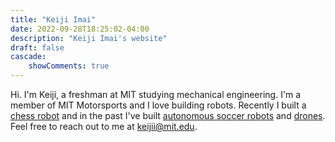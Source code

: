 ```yaml
---
title: "Keiji Imai"
date: 2022-09-28T18:25:02-04:00
description: "Keiji Imai's website"
draft: false
cascade:
    showComments: true
---
```


Hi. I'm Keiji, a freshman at MIT studying mechanical engineering. I'm a member of MIT Motorsports and I love building robots. Recently I built a [chess robot](kogappa.com/projects/mags) and in the past I've built [autonomous soccer robots](kogappa.com/projects/rcj_open) and [drones](kogappa.com/projects/bwsi). Feel free to reach out to me at keijii@mit.edu.